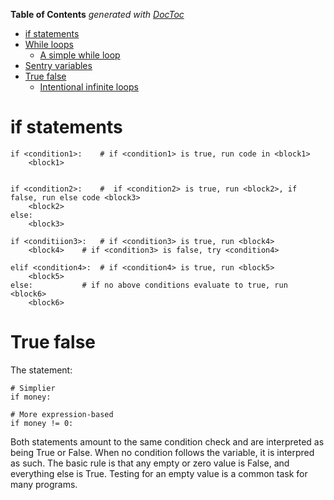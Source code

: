 <!-- START doctoc generated TOC please keep comment here to allow auto update -->
<!-- DON'T EDIT THIS SECTION, INSTEAD RE-RUN doctoc TO UPDATE -->
**Table of Contents**  *generated with [DocToc](https://github.com/thlorenz/doctoc)*

- [if statements](#if-statements)
- [While loops](#while-loops)
    - [A simple while loop](#a-simple-while-loop)
- [Sentry variables](#sentry-variables)
- [True false](#true-false)
  - [Intentional infinite loops](#intentional-infinite-loops)

<!-- END doctoc generated TOC please keep comment here to allow auto update -->

# if statements
```
if <condition1>:	# if <condition1> is true, run code in <block1>
	<block1>


if <condition2>:	#  if <condition2> is true, run <block2>, if false, run else code <block3>
	<block2>
else:
	<block3>

if <conditiion3>:	# if <condition3> is true, run <block4>		
	<block4>	# if <condition3> is false, try <condition4>

elif <condition4>:	# if <condition4> is true, run <block5>
	<block5>
else:			# if no above conditions evaluate to true, run <block6>
	<block6>

```

# True false

The statement:
```
# Simplier
if money:

# More expression-based
if money != 0:
```

Both statements amount to the same condition check and are interpreted as being True or False. When no condition follows the variable, it is interpred as such. The basic rule is that any empty or zero value is False, and everything else is True. Testing for an empty value is a common task for many programs.
